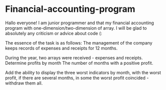 # Financial-accounting-program
Hallo everyone! I am junior programmer and that my financial accounting program with one-dimension/two-dimension of array. I will be glad to absolutely any criticism or advice about code (:


The essence of the task is as follows:
The management of the company keeps records of expenses and receipts for 12 months.

During the year, two arrays were received - expenses and receipts.
Determine profits by month
The number of months with a positive profit.

Add the ability to display the three worst indicators by month, with the worst profit,
if there are several months, in some the worst profit coincided - withdraw them all.

